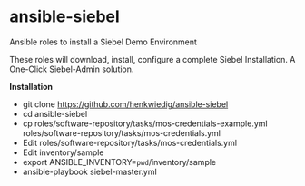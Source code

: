 # ansible-siebel
Ansible roles to install a Siebel Demo Environment

These roles will download, install, configure a complete Siebel Installation.
A One-Click Siebel-Admin solution.

**Installation**

* git clone https://github.com/henkwiedig/ansible-siebel
* cd ansible-siebel
* cp roles/software-repository/tasks/mos-credentials-example.yml roles/software-repository/tasks/mos-credentials.yml
* Edit roles/software-repository/tasks/mos-credentials.yml
* Edit inventory/sample
* export ANSIBLE_INVENTORY=`pwd`/inventory/sample
* ansible-playbook siebel-master.yml
